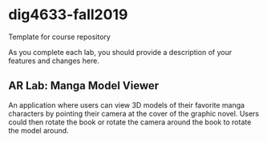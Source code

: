 # dig4633-fall2019
Template for course repository

As you complete each lab, you should provide a description of your features and changes here.

## AR Lab: Manga Model Viewer

An application where users can view 3D models of their favorite manga characters by pointing their camera at the cover
of the graphic novel. Users could then rotate the book or rotate the camera around the book to rotate the model around.

